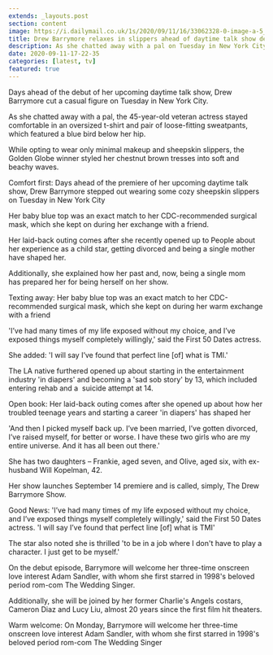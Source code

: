 ```yaml
---
extends: _layouts.post
section: content
image: https://i.dailymail.co.uk/1s/2020/09/11/16/33062328-0-image-a-5_1599839051576.jpg 
title: Drew Barrymore relaxes in slippers ahead of daytime talk show debut 
description: As she chatted away with a pal on Tuesday in New York City, the 45-year-old actress stayed comfortable in a pair of loose-fitting sweatpants, which featured a blue bird below her hip. 
date: 2020-09-11-17-22-35 
categories: [latest, tv] 
featured: true 
--- 
```

Days ahead of the debut of her upcoming daytime talk show, Drew Barrymore cut a casual figure on Tuesday in New York City.

As she chatted away with a pal, the 45-year-old veteran actress stayed comfortable in an oversized t-shirt and pair of loose-fitting sweatpants, which featured a blue bird below her hip.  

While opting to wear only minimal makeup and sheepskin slippers, the Golden Globe winner styled her chestnut brown tresses into soft and beachy waves. 

Comfort first: Days ahead of the premiere of her upcoming daytime talk show, Drew Barrymore stepped out wearing some cozy sheepskin slippers on Tuesday in New York City

Her baby blue top was an exact match to her CDC-recommended surgical mask, which she kept on during her exchange with a friend. 

Her laid-back outing comes after she recently opened up to People about her experience as a child star, getting divorced and being a single mother have shaped her.  

Additionally, she explained how her past and, now, being a single mom has prepared her for being herself on her show.

Texting away: Her baby blue top was an exact match to her CDC-recommended surgical mask, which she kept on during her warm exchange with a friend

'I’ve had many times of my life exposed without my choice, and I’ve exposed things myself completely willingly,' said the First 50 Dates actress. 

She added: 'I will say I’ve found that perfect line [of] what is TMI.'

The LA native furthered opened up about starting in the entertainment industry 'in diapers' and becoming a 'sad sob story' by 13, which included entering rehab and a  suicide attempt at 14. 

Open book: Her laid-back outing comes after she opened up about how her troubled teenage years and starting a career 'in diapers' has shaped her

'And then I picked myself back up. I’ve been married, I’ve gotten divorced, I’ve raised myself, for better or worse. I have these two girls who are my entire universe. And it has all been out there.'

She has two daughters – Frankie, aged seven, and Olive, aged six, with ex-husband Will Kopelman, 42. 

Her show launches September 14 premiere and is called, simply, The Drew Barrymore Show. 

Good News: 'I’ve had many times of my life exposed without my choice, and I’ve exposed things myself completely willingly,' said the First 50 Dates actress. 'I will say I’ve found that perfect line [of] what is TMI'

The star also noted she is thrilled 'to be in a job where I don't have to play a character. I just get to be myself.'  

On the debut episode, Barrymore will welcome her three-time onscreen love interest Adam Sandler, with whom she first starred in 1998's beloved period rom-com The Wedding Singer. 

Additionally, she will be joined by her former Charlie's Angels costars, Cameron Diaz and Lucy Liu, almost 20 years since the first film hit theaters. 

Warm welcome: On Monday, Barrymore will welcome her three-time onscreen love interest Adam Sandler, with whom she first starred in 1998's beloved period rom-com The Wedding Singer

